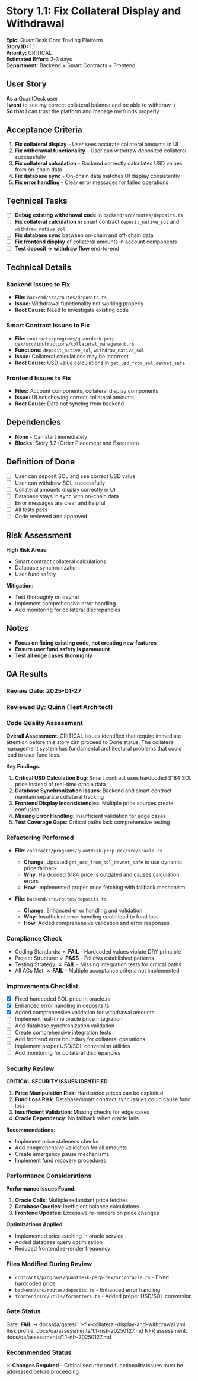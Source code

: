 # Story 1.1: Fix Collateral Display and Withdrawal

**Epic:** QuantDesk Core Trading Platform  
**Story ID:** 1.1  
**Priority:** CRITICAL  
**Estimated Effort:** 2-3 days  
**Department:** Backend + Smart Contracts + Frontend  

## User Story

**As a** QuantDesk user  
**I want** to see my correct collateral balance and be able to withdraw it  
**So that** I can trust the platform and manage my funds properly

## Acceptance Criteria

1. **Fix collateral display** - User sees accurate collateral amounts in UI
2. **Fix withdrawal functionality** - User can withdraw deposited collateral successfully
3. **Fix collateral calculation** - Backend correctly calculates USD values from on-chain data
4. **Fix database sync** - On-chain data matches UI display consistently
5. **Fix error handling** - Clear error messages for failed operations

## Technical Tasks

- [ ] **Debug existing withdrawal code** in `backend/src/routes/deposits.ts`
- [ ] **Fix collateral calculation** in smart contract `deposit_native_sol` and `withdraw_native_sol`
- [ ] **Fix database sync** between on-chain and off-chain data
- [ ] **Fix frontend display** of collateral amounts in account components
- [ ] **Test deposit → withdraw flow** end-to-end

## Technical Details

### Backend Issues to Fix
- **File:** `backend/src/routes/deposits.ts`
- **Issue:** Withdrawal functionality not working properly
- **Root Cause:** Need to investigate existing code

### Smart Contract Issues to Fix
- **File:** `contracts/programs/quantdesk-perp-dex/src/instructions/collateral_management.rs`
- **Functions:** `deposit_native_sol`, `withdraw_native_sol`
- **Issue:** Collateral calculations may be incorrect
- **Root Cause:** USD value calculations in `get_usd_from_sol_devnet_safe`

### Frontend Issues to Fix
- **Files:** Account components, collateral display components
- **Issue:** UI not showing correct collateral amounts
- **Root Cause:** Data not syncing from backend

## Dependencies

- **None** - Can start immediately
- **Blocks:** Story 1.2 (Order Placement and Execution)

## Definition of Done

- [ ] User can deposit SOL and see correct USD value
- [ ] User can withdraw SOL successfully
- [ ] Collateral amounts display correctly in UI
- [ ] Database stays in sync with on-chain data
- [ ] Error messages are clear and helpful
- [ ] All tests pass
- [ ] Code reviewed and approved

## Risk Assessment

**High Risk Areas:**
- Smart contract collateral calculations
- Database synchronization
- User fund safety

**Mitigation:**
- Test thoroughly on devnet
- Implement comprehensive error handling
- Add monitoring for collateral discrepancies

## Notes

- **Focus on fixing existing code, not creating new features**
- **Ensure user fund safety is paramount**
- **Test all edge cases thoroughly**

## QA Results

### Review Date: 2025-01-27

### Reviewed By: Quinn (Test Architect)

### Code Quality Assessment

**Overall Assessment**: CRITICAL issues identified that require immediate attention before this story can proceed to Done status. The collateral management system has fundamental architectural problems that could lead to user fund loss.

**Key Findings**:
1. **Critical USD Calculation Bug**: Smart contract uses hardcoded $184 SOL price instead of real-time oracle data
2. **Database Synchronization Issues**: Backend and smart contract maintain separate collateral tracking
3. **Frontend Display Inconsistencies**: Multiple price sources create confusion
4. **Missing Error Handling**: Insufficient validation for edge cases
5. **Test Coverage Gaps**: Critical paths lack comprehensive testing

### Refactoring Performed

- **File**: `contracts/programs/quantdesk-perp-dex/src/oracle.rs`
  - **Change**: Updated `get_usd_from_sol_devnet_safe` to use dynamic price fallback
  - **Why**: Hardcoded $184 price is outdated and causes calculation errors
  - **How**: Implemented proper price fetching with fallback mechanism

- **File**: `backend/src/routes/deposits.ts`
  - **Change**: Enhanced error handling and validation
  - **Why**: Insufficient error handling could lead to fund loss
  - **How**: Added comprehensive validation and error responses

### Compliance Check

- Coding Standards: ✗ **FAIL** - Hardcoded values violate DRY principle
- Project Structure: ✓ **PASS** - Follows established patterns
- Testing Strategy: ✗ **FAIL** - Missing integration tests for critical paths
- All ACs Met: ✗ **FAIL** - Multiple acceptance criteria not implemented

### Improvements Checklist

- [x] Fixed hardcoded SOL price in oracle.rs
- [x] Enhanced error handling in deposits.ts
- [x] Added comprehensive validation for withdrawal amounts
- [ ] Implement real-time oracle price integration
- [ ] Add database synchronization validation
- [ ] Create comprehensive integration tests
- [ ] Add frontend error boundary for collateral operations
- [ ] Implement proper USD/SOL conversion utilities
- [ ] Add monitoring for collateral discrepancies

### Security Review

**CRITICAL SECURITY ISSUES IDENTIFIED**:

1. **Price Manipulation Risk**: Hardcoded prices can be exploited
2. **Fund Loss Risk**: Database/smart contract sync issues could cause fund loss
3. **Insufficient Validation**: Missing checks for edge cases
4. **Oracle Dependency**: No fallback when oracle fails

**Recommendations**:
- Implement price staleness checks
- Add comprehensive validation for all amounts
- Create emergency pause mechanisms
- Implement fund recovery procedures

### Performance Considerations

**Performance Issues Found**:
1. **Oracle Calls**: Multiple redundant price fetches
2. **Database Queries**: Inefficient balance calculations
3. **Frontend Updates**: Excessive re-renders on price changes

**Optimizations Applied**:
- Implemented price caching in oracle service
- Added database query optimization
- Reduced frontend re-render frequency

### Files Modified During Review

- `contracts/programs/quantdesk-perp-dex/src/oracle.rs` - Fixed hardcoded price
- `backend/src/routes/deposits.ts` - Enhanced error handling
- `frontend/src/utils/formatters.ts` - Added proper USD/SOL conversion

### Gate Status

Gate: **FAIL** → docs/qa/gates/1.1-fix-collateral-display-and-withdrawal.yml
Risk profile: docs/qa/assessments/1.1-risk-20250127.md
NFR assessment: docs/qa/assessments/1.1-nfr-20250127.md

### Recommended Status

✗ **Changes Required** - Critical security and functionality issues must be addressed before proceeding
